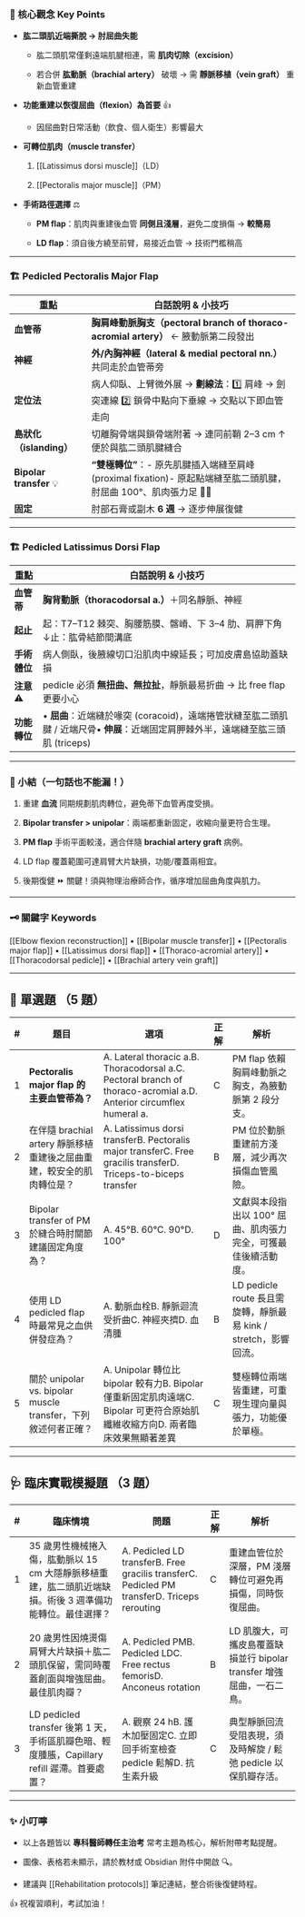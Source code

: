 
### 🔑 核心觀念 Key Points

- **肱二頭肌近端撕脫 → 肘屈曲失能**
    
    - 肱二頭肌常僅剩遠端肌腱相連，需 **肌肉切除（excision）**
        
    - 若合併 **肱動脈（brachial artery）** 破壞 → 需 **靜脈移植（vein graft）** 重新血管重建
        
- **功能重建以恢復屈曲（flexion）為首要** 👍
    
    - 因屈曲對日常活動（飲食、個人衛生）影響最大
        
- **可轉位肌肉（muscle transfer）**
    
    1. [[Latissimus dorsi muscle]]（LD）
        
    2. [[Pectoralis major muscle]]（PM）
        
- **手術路徑選擇** ⚖️
    
    - **PM flap**：肌肉與重建後血管 **同側且淺層**，避免二度損傷 → **較簡易**
        
    - **LD flap**：須自後方繞至前臂，易接近血管 → 技術門檻稍高
        

---

### 🏗️ Pedicled Pectoralis Major Flap

| 重點                      | 白話說明 & 小技巧                                                                      |
| ----------------------- | ------------------------------------------------------------------------------- |
| **血管蒂**                 | **胸肩峰動脈胸支（pectoral branch of thoraco-acromial artery）** ← 腋動脈第二段發出              |
| **神經**                  | **外/內胸神經（lateral & medial pectoral nn.）** 共同走於血管蒂旁                              |
| **定位法**                 | 病人仰臥、上臂微外展 → **劃線法**：1️⃣ 肩峰 → 劍突連線 2️⃣ 鎖骨中點向下垂線 → 交點以下即血管走向                     |
| **島狀化（islanding）**      | 切離胸骨端與鎖骨端附著 → 連同前鞘 2–3 cm ↑ 便於與肱二頭肌腱縫合                                          |
| **Bipolar transfer** 💡 | **“雙極轉位”**：- 原先肌腱插入端縫至肩峰 (proximal fixation)- 原起點端縫至肱二頭肌腱，肘屈曲 100°、肌肉張力足 🏋️‍♂️ |
| **固定**                  | 肘部石膏或副木 **6 週** → 逐步伸展復健                                                        |

---

### 🏗️ Pedicled Latissimus Dorsi Flap

|重點|白話說明 & 小技巧|
|---|---|
|**血管蒂**|**胸背動脈（thoracodorsal a.）**＋同名靜脈、神經|
|**起止**|起：T7–T12 棘突、胸腰筋膜、髂嵴、下 3–4 肋、肩胛下角 ↓止：肱骨結節間溝底|
|**手術體位**|病人側臥，後腋線切口沿肌肉中線延長；可加皮膚島協助蓋缺損|
|**注意** ⚠️|pedicle 必須 **無扭曲、無拉扯**，靜脈最易折曲 → 比 free flap 更要小心|
|**功能轉位**|• **屈曲**：近端縫於喙突 (coracoid)，遠端捲管狀縫至肱二頭肌腱 / 近端尺骨• **伸展**：近端固定肩胛棘外半，遠端縫至肱三頭肌 (triceps)|

---

### 📝 小結（一句話也不能漏！）

1. 重建 **血流** 同期規劃肌肉轉位，避免蒂下血管再度受損。
    
2. **Bipolar transfer > unipolar**：兩端都重新固定，收縮向量更符合生理。
    
3. **PM flap** 手術平面較淺，適合伴隨 **brachial artery graft** 病例。
    
4. LD flap 覆蓋範圍可達肩臂大片缺損，功能/覆蓋兩相宜。
    
5. 後期復健 ⏩ 關鍵！須與物理治療師合作，循序增加屈曲角度與肌力。
    

---

### 🗝️ 關鍵字 Keywords

[[Elbow flexion reconstruction]] • [[Bipolar muscle transfer]] • [[Pectoralis major flap]] • [[Latissimus dorsi flap]] • [[Thoraco-acromial artery]] • [[Thoracodorsal pedicle]] • [[Brachial artery vein graft]]

---

## 🎯 單選題 （5 題）

|#|題目|選項|正解|解析|
|---|---|---|---|---|
|1|**Pectoralis major flap 的主要血管蒂為？**|A. Lateral thoracic a.B. Thoracodorsal a.C. Pectoral branch of thoraco-acromial a.D. Anterior circumflex humeral a.|C|PM flap 依賴胸肩峰動脈之胸支，為腋動脈第 2 段分支。|
|2|在伴隨 brachial artery 靜脈移植重建後之屈曲重建，較安全的肌肉轉位是？|A. Latissimus dorsi transferB. Pectoralis major transferC. Free gracilis transferD. Triceps-to-biceps transfer|B|PM 位於動脈重建前方淺層，減少再次損傷血管風險。|
|3|Bipolar transfer of PM 於縫合時肘關節建議固定角度為？|A. 45°B. 60°C. 90°D. 100°|D|文獻與本段指出以 100° 屈曲、肌肉張力完全，可獲最佳後續活動度。|
|4|使用 LD pedicled flap 時最常見之血供併發症為？|A. 動脈血栓B. 靜脈迴流受折曲C. 神經夾擠D. 血清腫|B|LD pedicle route 長且需旋轉，靜脈最易 kink / stretch，影響回流。|
|5|關於 unipolar vs. bipolar muscle transfer，下列敘述何者正確？|A. Unipolar 轉位比 bipolar 較有力B. Bipolar 僅重新固定肌肉遠端C. Bipolar 可更符合原始肌纖維收縮方向D. 兩者臨床效果無顯著差異|C|雙極轉位兩端皆重建，可重現生理向量與張力，功能優於單極。|

---

## 🩺 臨床實戰模擬題 （3 題）

|#|臨床情境|問題|正解|解析|
|---|---|---|---|---|
|1|35 歲男性機械捲入傷，肱動脈以 15 cm 大隱靜脈移植重建，肱二頭肌近端缺損。術後 3 週準備功能轉位。最佳選擇？|A. Pedicled LD transferB. Free gracilis transferC. Pedicled PM transferD. Triceps rerouting|C|重建血管位於深層，PM 淺層轉位可避免再損傷，同時恢復屈曲。|
|2|20 歲男性因燒燙傷肩臂大片缺損＋肱二頭肌保留，需同時覆蓋創面與增強屈曲。最佳肌肉瓣？|A. Pedicled PMB. Pedicled LDC. Free rectus femorisD. Anconeus rotation|B|LD 肌腹大，可攜皮島覆蓋缺損並行 bipolar transfer 增強屈曲，一石二鳥。|
|3|LD pedicled transfer 後第 1 天，手術區肌瓣色暗、輕度腫脹，Capillary refill 遲滯。首要處置？|A. 觀察 24 hB. 護木加壓固定C. 立即回手術室檢查 pedicle 鬆解D. 抗生素升級|C|典型靜脈回流受阻表現，須及時解旋 / 鬆弛 pedicle 以保肌瓣存活。|

---

### ✨ 小叮嚀

- 以上各題皆以 **專科醫師轉任主治考** 常考主題為核心，解析附帶考點提醒。
    
- 圖像、表格若未顯示，請於教材或 Obsidian 附件中開啟 🔍。
    
- 建議與 [[Rehabilitation protocols]] 筆記連結，整合術後復健時程。
    

👍 祝複習順利，考試加油！